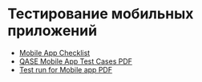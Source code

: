 # Тестирование мобильных приложений

- [Mobile App Checklist](https://docs.google.com/spreadsheets/d/1bFPBousirToimB_09v0i56P4DfssdyPeHLk2b6bNV9Q/edit?gid=0#gid=0)
- [QASE Mobile App Test Cases PDF](https://github.com/user-attachments/files/20969527/QASE.Mobile.app.-.Lolita.Fedorishina.pdf)
- [Test run for Mobile app PDF](https://github.com/user-attachments/files/20970420/G10_test_run_Mobile_app.pdf)
